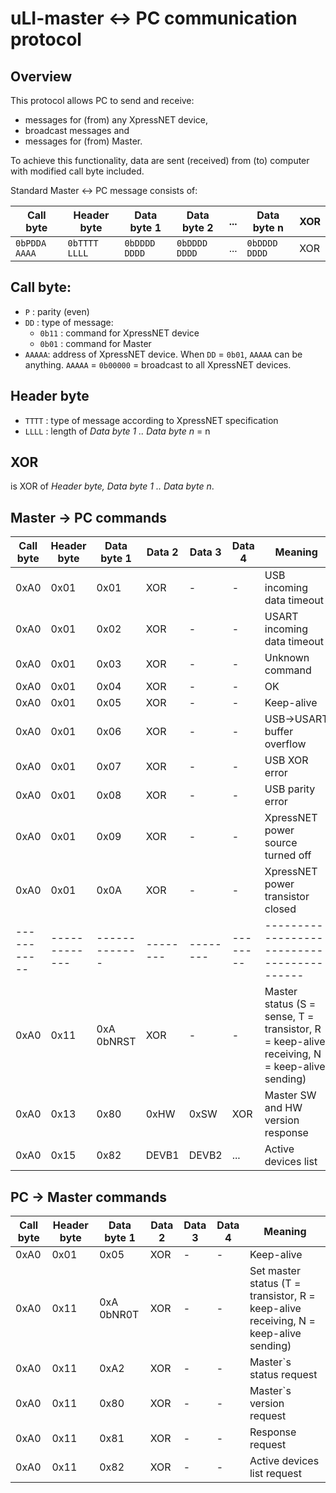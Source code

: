 # uLI-master ↔ PC communication protocol

## Overview

This protocol allows PC to send and receive:
 * messages for (from) any XpressNET device,
 * broadcast messages and
 * messages for (from) Master.

To achieve this functionality, data are sent (received) from (to) computer
with modified call byte included.

Standard Master ↔ PC message consists of:

|   Call byte   |  Header byte  |  Data byte 1  |  Data byte 2  | ... |  Data byte n  | XOR |
|---------------|---------------|---------------|---------------|-----|---------------|-----|
| `0bPDDA AAAA` | `0bTTTT LLLL` | `0bDDDD DDDD` | `0bDDDD DDDD` | ... | `0bDDDD DDDD` | XOR |

## Call byte:

 - `P` : parity (even)
 - `DD` : type of message:
   * `0b11` : command for XpressNET device
   * `0b01` : command for Master
 - `AAAAA`: address of XpressNET device. When `DD` = `0b01`, `AAAAA` can be
   anything.
   `AAAAA` = `0b00000` = broadcast to all XpressNET devices.

## Header byte

 - `TTTT` : type of message according to XpressNET specification
 - `LLLL` : length of *Data byte 1 .. Data byte n* = n

## XOR

is XOR of *Header byte, Data byte 1 .. Data byte n*.

## Master → PC commands

| Call byte | Header byte | Data byte 1 | Data 2 | Data 3 | Data 4 |                 Meaning                  |
|-----------|-------------|-------------|--------|--------|--------|------------------------------------------|
| 0xA0      | 0x01        | 0x01        | XOR    | -      | -      | USB incoming data timeout                |
| 0xA0      | 0x01        | 0x02        | XOR    | -      | -      | USART incoming data timeout              |
| 0xA0      | 0x01        | 0x03        | XOR    | -      | -      | Unknown command                          |
| 0xA0      | 0x01        | 0x04        | XOR    | -      | -      | OK                                       |
| 0xA0      | 0x01        | 0x05        | XOR    | -      | -      | Keep-alive                               |
| 0xA0      | 0x01        | 0x06        | XOR    | -      | -      | USB→USART buffer overflow                |
| 0xA0      | 0x01        | 0x07        | XOR    | -      | -      | USB XOR error                            |
| 0xA0      | 0x01        | 0x08        | XOR    | -      | -      | USB parity error                         |
| 0xA0      | 0x01        | 0x09        | XOR    | -      | -      | XpressNET power source turned off        |
| 0xA0      | 0x01        | 0x0A        | XOR    | -      | -      | XpressNET power transistor closed        |
|-----------|-------------|-------------|--------|--------|--------|------------------------------------------|
| 0xA0      | 0x11        | 0xA 0bNRST  | XOR    | -      | -      | Master status (S = sense, T = transistor, R = keep-alive receiving, N = keep-alive sending)|
| 0xA0      | 0x13        | 0x80        | 0xHW   | 0xSW   | XOR    | Master SW and HW version response        |
| 0xA0      | 0x15        | 0x82        | DEVB1  | DEVB2  | ...    | Active devices list                      |

## PC → Master commands

| Call byte | Header byte | Data byte 1 | Data 2 | Data 3 | Data 4 |                 Meaning                  |
|-----------|-------------|-------------|--------|--------|--------|------------------------------------------|
| 0xA0      | 0x01        | 0x05        | XOR    | -      | -      | Keep-alive                               |
| 0xA0      | 0x11        | 0xA 0bNR0T  | XOR    | -      | -      | Set master status (T = transistor, R = keep-alive receiving, N = keep-alive sending) |
| 0xA0      | 0x11        | 0xA2        | XOR    | -      | -      | Master`s status request                  |
| 0xA0      | 0x11        | 0x80        | XOR    | -      | -      | Master`s version request                 |
| 0xA0      | 0x11        | 0x81        | XOR    | -      | -      | Response request                         |
| 0xA0      | 0x11        | 0x82        | XOR    | -      | -      | Active devices list request              |
